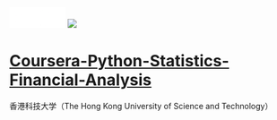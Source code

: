 
<img src='文艺坊图库/hkust.png' width='100'> <img src='文艺坊图库/coursera.jpg' width='100'>

# <span style='color:RoyalBlue'>[Coursera-Python-Statistics-Financial-Analysis](https://www.coursera.org/learn/python-statistics-financial-analysis)</span>

香港科技大学（The Hong Kong University of Science and Technology）


